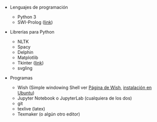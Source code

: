 - Lenguajes de programación
    - Python 3
    - SWI-Prolog ([link](https://www.swi-prolog.org/download/stable))

- Librerías para Python
    - NLTK
    - Spacy
    - Delphin
    - Matplotlib
    - Tkinter ([link](https://docs.python.org/es/3/library/tkinter.html))
    - svgling

- Programas
    - Wish (Simple windowing Shell ver [Página de Wish](https://www.tcl.tk/man/tcl8.7/UserCmd/wish.html), [instalación en Ubuntu](https://zoomadmin.com/HowToInstall/UbuntuPackage/wish))
    - Jupyter Notebook o JupyterLab (cualquiera de los dos)
    - git
    - texlive (latex)
    - Texmaker (o algún otro editor)


